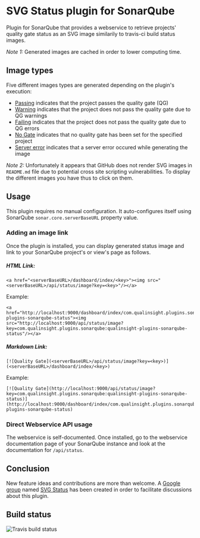 # SVG Status plugin for SonarQube
Plugin for SonarQube that provides a webservice to retrieve projects' quality gate status as an SVG image similarily to travis-ci build status images. 

_Note 1:_ Generated images are cached in order to lower computing time.

## Image types

Five different images types are generated depending on the plugin's execution:
* [Passing](images/passing.svg) indicates that the project passes the quality gate (QG)
* [Warning](images/warning.svg) indicates that the project does not pass the quality gate due to QG warnings
* [Failing](images/failing.svg) indicates that the project does not pass the quality gate due to QG errors
* [No Gate](images/no_gate.svg) indicates that no quality gate has been set for the specified project
* [Server error](images/server_error.svg) indicates that a server error occured while generating the image

_Note 2:_ Unfortunately it appears that GitHub does not render SVG images in ``README.md`` file due to potential cross site scripting vulnerabilities. To display the different images you have thus to click on them.

## Usage

This plugin requires no manual configuration. It auto-configures itself using SonarQube ``sonar.core.serverBaseURL`` property value. 

### Adding an image link

Once the plugin is installed, you can display generated status image and link to your SonarQube project's or view's page as follows.

##### HTML Link:

```
<a href="<serverBaseURL>/dashboard/index/<key>"><img src="<serverBaseURL>/api/status/image?key=<key>"/></a>
```

Example:

```
<a href="http://localhost:9000/dashboard/index/com.qualinsight.plugins.sonarqube:qualinsight-plugins-sonarqube-status"><img src="http://localhost:9000/api/status/image?key=com.qualinsight.plugins.sonarqube:qualinsight-plugins-sonarqube-status"/></a>
```

##### Markdown Link:

```
[![Quality Gate](<serverBaseURL>/api/status/image?key=<key>)](<serverBaseURL>/dashboard/index/<key>)
```

Example:

```
[![Quality Gate](http://localhost:9000/api/status/image?key=com.qualinsight.plugins.sonarqube:qualinsight-plugins-sonarqube-status)](http://localhost:9000/dashboard/index/com.qualinsight.plugins.sonarqube:qualinsight-plugins-sonarqube-status)
```

### Direct Webservice API usage

The webservice is self-documented. Once installed, go to the webservice documentation page of your SonarQube instance and look at the documentation for ``/api/status``.

## Conclusion

New feature ideas and contributions are more than welcome. A [Google group](https://groups.google.com/forum/#!forum/svg-status) named [SVG Status](https://groups.google.com/forum/#!forum/svg-status) has been created in order to facilitate discussions about this plugin.

## Build status

![Travis build status](https://travis-ci.org/QualInsight/qualinsight-plugins-sonarqube-status.svg?branch=master)
